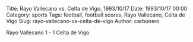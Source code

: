 Title: Rayo Vallecano vs. Celta de Vigo, 1993/10/17
Date: 1993/10/17 00:00
Category: sports
Tags: football, football scores, Rayo Vallecano, Celta de Vigo
Slug: rayo-vallecano-vs-celta-de-vigo
Author: carbonero


Rayo Vallecano 1 - 1 Celta de Vigo
